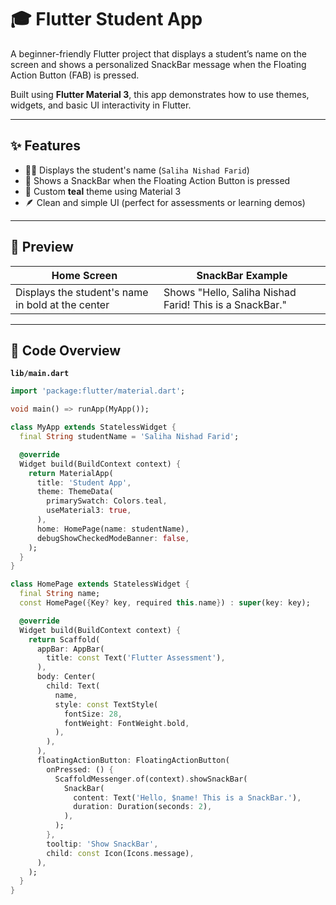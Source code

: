 # 🎓 Flutter Student App

A beginner-friendly Flutter project that displays a student’s name on the screen and shows a personalized SnackBar message when the Floating Action Button (FAB) is pressed.  

Built using **Flutter Material 3**, this app demonstrates how to use themes, widgets, and basic UI interactivity in Flutter.

---

## ✨ Features

- 🧑‍🎓 Displays the student's name (`Saliha Nishad Farid`)
- 💬 Shows a SnackBar when the Floating Action Button is pressed
- 🎨 Custom **teal** theme using Material 3
- 🪶 Clean and simple UI (perfect for assessments or learning demos)

---

## 📸 Preview

| Home Screen | SnackBar Example |
|--------------|------------------|
| Displays the student's name in bold at the center | Shows "Hello, Saliha Nishad Farid! This is a SnackBar." |

---

## 🧩 Code Overview

**`lib/main.dart`**
```dart
import 'package:flutter/material.dart';

void main() => runApp(MyApp());

class MyApp extends StatelessWidget {
  final String studentName = 'Saliha Nishad Farid';

  @override
  Widget build(BuildContext context) {
    return MaterialApp(
      title: 'Student App',
      theme: ThemeData(
        primarySwatch: Colors.teal,
        useMaterial3: true,
      ),
      home: HomePage(name: studentName),
      debugShowCheckedModeBanner: false,
    );
  }
}

class HomePage extends StatelessWidget {
  final String name;
  const HomePage({Key? key, required this.name}) : super(key: key);

  @override
  Widget build(BuildContext context) {
    return Scaffold(
      appBar: AppBar(
        title: const Text('Flutter Assessment'),
      ),
      body: Center(
        child: Text(
          name,
          style: const TextStyle(
            fontSize: 28,
            fontWeight: FontWeight.bold,
          ),
        ),
      ),
      floatingActionButton: FloatingActionButton(
        onPressed: () {
          ScaffoldMessenger.of(context).showSnackBar(
            SnackBar(
              content: Text('Hello, $name! This is a SnackBar.'),
              duration: Duration(seconds: 2),
            ),
          );
        },
        tooltip: 'Show SnackBar',
        child: const Icon(Icons.message),
      ),
    );
  }
}
